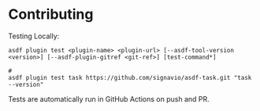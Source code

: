 # Contributing

Testing Locally:

```shell
asdf plugin test <plugin-name> <plugin-url> [--asdf-tool-version <version>] [--asdf-plugin-gitref <git-ref>] [test-command*]

#
asdf plugin test task https://github.com/signavio/asdf-task.git "task --version"
```

Tests are automatically run in GitHub Actions on push and PR.
